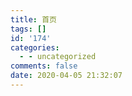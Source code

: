 ```yaml
---
title: 首页
tags: []
id: '174'
categories:
  - - uncategorized
comments: false
date: 2020-04-05 21:32:07
---
```

